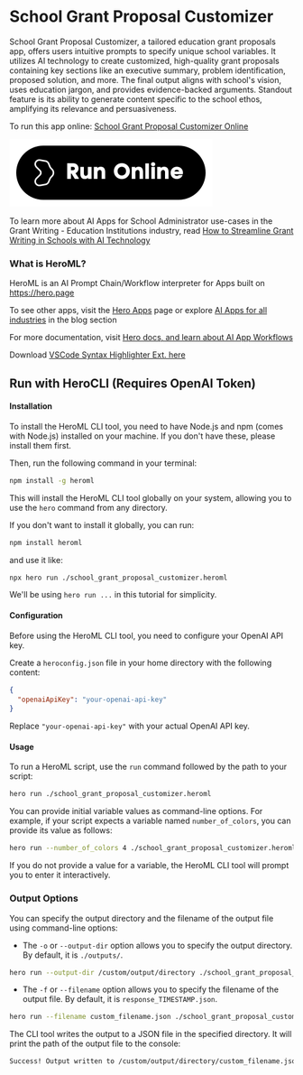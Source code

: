 # School Grant Proposal Customizer

School Grant Proposal Customizer, a tailored education grant proposals app, offers users intuitive prompts to specify unique school variables. It utilizes AI technology to create customized, high-quality grant proposals containing key sections like an executive summary, problem identification, proposed solution, and more. The final output aligns with school's vision, uses education jargon, and provides evidence-backed arguments. Standout feature is its ability to generate content specific to the school ethos, amplifying its relevance and persuasiveness.

To run this app online: [School Grant Proposal Customizer Online](https://hero.page/app/school-grant-proposal-customizer-tailored-education-grant-proposals/d86sPGSvf7MXKvUWf7TJ)

[![Run School Grant Proposal Customizer Online](/assets/run.svg)](https://hero.page/app/school-grant-proposal-customizer-tailored-education-grant-proposals/d86sPGSvf7MXKvUWf7TJ)

To learn more about AI Apps for School Administrator use-cases in the Grant Writing - Education Institutions industry, read [How to Streamline Grant Writing in Schools with AI Technology](https://hero.page/blog/ai/grant-writing-education-institutions/how-to-streamline-grant-writing-in-schools-with-ai-technology/170912)

### What is HeroML?
HeroML is an AI Prompt Chain/Workflow interpreter for Apps built on https://hero.page 

To see other apps, visit the [Hero Apps](https://hero.page/apps) page or explore [AI Apps for all industries](https://hero.page/blog) in the blog section

For more documentation, visit [Hero docs, and learn about AI App Workflows](https://hero.page/tutorials/introduction-to-heroml)

Download [VSCode Syntax Highlighter Ext. here](https://marketplace.visualstudio.com/items?itemName=hero-page.heroml)

## Run with HeroCLI (Requires OpenAI Token)

#### Installation

To install the HeroML CLI tool, you need to have Node.js and npm (comes with Node.js) installed on your machine. If you don't have these, please install them first. 

Then, run the following command in your terminal:

```bash
npm install -g heroml
```

This will install the HeroML CLI tool globally on your system, allowing you to use the `hero` command from any directory.

If you don't want to install it globally, you can run:

```bash
npm install heroml
```

and use it like:

```bash
npx hero run ./school_grant_proposal_customizer.heroml
```

We'll be using `hero run ...` in this tutorial for simplicity.

#### Configuration

Before using the HeroML CLI tool, you need to configure your OpenAI API key. 

Create a `heroconfig.json` file in your home directory with the following content:

```json
{
  "openaiApiKey": "your-openai-api-key"
}
```

Replace `"your-openai-api-key"` with your actual OpenAI API key.

#### Usage

To run a HeroML script, use the `run` command followed by the path to your script:

```bash
hero run ./school_grant_proposal_customizer.heroml
```

You can provide initial variable values as command-line options. For example, if your script expects a variable named `number_of_colors`, you can provide its value as follows:

```bash
hero run --number_of_colors 4 ./school_grant_proposal_customizer.heroml
```

If you do not provide a value for a variable, the HeroML CLI tool will prompt you to enter it interactively.

### Output Options

You can specify the output directory and the filename of the output file using command-line options:

- The `-o` or `--output-dir` option allows you to specify the output directory. By default, it is `./outputs/`.

```bash
hero run --output-dir /custom/output/directory ./school_grant_proposal_customizer.heroml
```

- The `-f` or `--filename` option allows you to specify the filename of the output file. By default, it is `response_TIMESTAMP.json`.

```bash
hero run --filename custom_filename.json ./school_grant_proposal_customizer.heroml
```

The CLI tool writes the output to a JSON file in the specified directory. It will print the path of the output file to the console:

```bash
Success! Output written to /custom/output/directory/custom_filename.json
```


